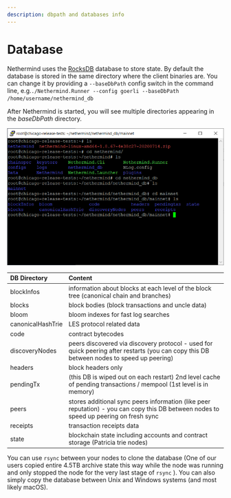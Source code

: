 ```yaml
---
description: dbpath and databases info
---
```


# Database

Nethermind uses the [RocksDB](https://rocksdb.org) database to store state. By default the database is stored in the same directory where the client binaries are. You can change it by providing a `--baseDbPath` config switch in the command line, e.g.`./Nethermind.Runner --config goerli --baseDbPath /home/username/nethermind_db`

After Nethermind is started, you will see multiple directories appearing in the _baseDbPath_ directory.

![Example of the DB directory on a freshly deployed Ubuntu VM with Nethermind.](../.gitbook/assets/image%20%2861%29.png)

| DB Directory | Content |
| :--- | :--- |
| blockInfos | information about blocks at each level of the block tree \(canonical chain and branches\) |
| blocks | block bodies \(block transactions and uncle data\) |
| bloom | bloom indexes for fast log searches |
| canonicalHashTrie | LES protocol related data |
| code | contract bytecodes |
| discoveryNodes | peers discovered via discovery protocol - used for quick peering after restarts \(you can copy this DB between nodes to speed up peering\) |
| headers | block headers only |
| pendingTx | \(this DB is wiped out on each restart\) 2nd level cache of pending transactions / mempool \(1st level is in memory\) |
| peers | stores additional sync peers information \(like peer reputation\) - you can copy this DB between nodes to speed up peering on fresh sync  |
| receipts | transaction receipts data |
| state | blockchain state including accounts and contract storage \(Patricia trie nodes\) |

You can use `rsync` between your nodes to clone the database \(One of our users copied entire 4.5TB archive state this way while the node was running and only stopped the node for the very last stage of `rsync` \). You can also simply copy the database between Unix and Windows systems \(and most likely macOS\).

